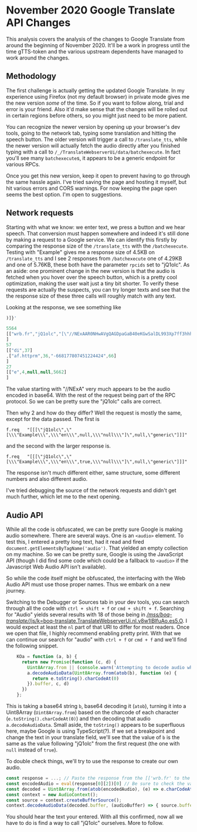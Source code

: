 # November 2020 Google Translate API Changes

This analysis covers the analysis of the changes to Google Translate from around the beginning of November 2020. It'll be a work in progress until the time gTTS-token and the various upstream dependents have managed to work around the changes.

## Methodology

The first challenge is actually getting the updated Google Translate. In my experience using Firefox (not my default browser) in private mode gives me the new version *some* of the time. So if you want to follow along, trial and error is your friend. Also it'd make sense that the changes will be rolled out in certain regions before others, so you might just need to be more patient.

You can recognize the newer version by opening up your browser's dev tools, going to the network tab, typing some translation and hitting the speech button. The older version will trigger a call to `/translate_tts`, while the newer version will actually fetch the audio directly after you finished typing with a call to `/_/TranslateWebserverUi/data/batchexecute`. In fact you'll see many `batchexecute`s, it appears to be a generic endpoint for various RPCs.

Once you get this new version, keep it open to prevent having to go through the same hassle again. I've tried saving the page and hosting it myself, but hit various errors and CORS warnings. For now keeping the page open seems the best option. I'm open to suggestions.

## Network requests

Starting with what we know: we enter text, we press a button and we hear speech. That conversion must happen somewhere and indeed it's still done by making a request to a Google service. We can identify this firstly by comparing the response size of the `/translate_tts` with the `/batchexecute`. Testing with "Example" gives me a response size of 4.5KB on `/translate_tts` and I see 2 responses from `/batchexecute` one of 4.29KB and one of 5.76KB, these both have the parameter `rpcids` set to	"jQ1olc". As an aside: one prominent change in the new version is that the audio is fetched when you hover over the speech button, which is a pretty cool optimization, making the user wait just a tiny bit shorter. To verify these requests are actually the suspects, you can try longer texts and see that the the response size of these three calls will roughly match with any text.

Looking at the response, we see something like 
```javascript
)]}'

5564
[["wrb.fr","jQ1olc","[\"//NExAAR0NHwAVgQAGDpaGaB40eKGwSalDL993Xp7ff3hhhhhUpMNgAAT8hG99CAAAII7y+J1A+D4Ph/..."]\n",null,null,null,"generic"]
]
57
[["di",37]
,["af.httprm",36,"-668177807451224424",66]
]
27
[["e",4,null,null,5662]
]

```

The value starting with "//NExA" very much appears to be the audio encoded in base64. With the rest of the request being part of the RPC protocol. So we can be pretty sure the "jQ1olc" calls are correct.

Then why 2 and how do they differ? Well the request is mostly the same, except for the data passed. The first is
```
f.req	"[[[\"jQ1olc\",\"[\\\"Example\\\",\\\"en\\\",null,\\\"null\\\"]\",null,\"generic\"]]]"
```
and the second with the larger response is.
```
f.req	"[[[\"jQ1olc\",\"[\\\"Example\\\",\\\"en\\\",true,\\\"null\\\"]\",null,\"generic\"]]]"
```

The response isn't much different either, same structure, some different numbers and also different audio.

I've tried debugging the source of the network requests and didn't get much further, which let me to the next opening.

## Audio API

While all the code is obfuscated, we can be pretty sure Google is making audio somewhere. There are several ways. One is an `<audio>` element. To test this, I entered a pretty long text, had it read and fired `document.getElementsByTagName('audio')`. That yielded an empty collection on my machine. So we can be pretty sure, Google is using the JavaScript API (though I did find some code which could be a fallback to `<audio>` if the Javascript Web Audio API isn't available).

So while the code itself might be obfuscated, the interfacing with the Web Audio API must use those proper names. Thus we embark on a new journey.

Switching to the Debugger or Sources tab in your dev tools, you can search through all the code with `ctrl + shift + f` or `cmd + shift + f`. Searching for "Audio" yields several results with 18 of those being in [_/mss/boq-translate/_/js/k=boq-translate.TranslateWebserverUi.nl.v8w1lBlfuAo.es5.O](https://www.gstatic.com/_/mss/boq-translate/_/js/k=boq-translate.TranslateWebserverUi.nl.v8w1lBlfuAo.es5.O/ck=boq-translate.TranslateWebserverUi.TNhbPT4jnLs.L.F4.O/am=gAI/d=1/exm=A7fCU,AKLKy,AV6dJd,BVgquf,CBlRxf,COQbmf,EFQ78c,G0j0Je,GSlykd,GiFjve,HDvRde,HLo3Ef,I6YDgd,IZT63,Id96Vc,Izs65d,JE2clc,JNoxi,K4PcAe,KG2eXe,KOuY1b,KUM7Z,L1AAkb,LEikZe,MDB2J,MnwvSb,MpJwZc,N2mfec,NotTJb,NpD4ec,NufREb,NwH0H,O6y8ed,OmgaI,PJgxJf,PQaYAf,PrPYRd,QIhFr,Qnj3Pe,RMhBfe,Ru0Pgb,SF3gsd,SNtCZb,SdcwHb,SpsfSb,TzmfU,U0aPgd,UUJqVe,UWMmZb,Uas9Hd,UgAtXe,Ulmmrd,UthHZe,V3dDOb,VETAO,VwDzFe,WO9ee,XBRlNc,XVMNvd,Y2UGcc,YLQSd,YrN4Fb,ZfAoz,ZwDk9d,_b,_tp,aW3pY,aurFic,bD99Db,bYHiff,blwjVc,byfTOb,duFQFc,ehH0Pd,fKUV3e,g8fAWe,gWGePc,glibvb,gychg,hB8iWe,hc6Ubd,iTsyac,iWP1Yb,jl0Zdc,lPKSwe,lsjVmc,lwddkf,mNvcvf,mmcjze,n391td,n73qwf,o02Jie,p8L0ob,pB6Zqd,pjICDe,pw70Gc,rE6Mgd,rHjpXd,rPRh8e,s2VbJb,s39S4,tfTN8c,tjiVBd,w9hDv,wLUyde,ws9Tlc,x60fie,xQtZb,xUdipf,xiqEse,yDVVkb,zbML3c/excm=_b,_tp,mainview/ed=1/wt=2/ct=zgms/rs=ANkVxDma2FRJ_-xLX9vGpJ6HkRmLaNVkRQ/m=GILUZe,i5dxUd,RAnnUd,UECOXe,eYJrS,sJhETb,JH2zc,qAKInc,fR6Vdb,IjTJJb,uu7UOe,t1sulf,soHxf,xzbRj,VNcg1e,Xn16n,hPAkKe,fmklff,s2XCRc,ZbunN,WYNSOe,hmxKAd,P6Sgne,MY2OBe,MaBk4,MJWMce,Y9atKf,JWUKXe,pPThOe,xdp6Ne,tQX3bd,HwavCb,ff8rzd,ryfyqf,gJzDyc,onWwzb,CW8lw,UfGXTd,LP4cEc,Un38xf,ZH8ved,QKK0O,AJZZxc,fKBXPe,WCciof,JPvYpc,sGhhBd,JNcm2e,TJQ3Ud,JVNQkc,cPVRG,M2suMc). I would expect at least the `nl` part of that URI to differ for most readers. Once we open that file, I highly recommend enabling pretty print. With that we can continue our search for "audio" with `ctrl + f` or `cmd + f` and we'll find the following snippet.

```javascript
    KOa = function (a, b) {
      return new Promise(function (c, d) {
        Uint8Array.from || (console.warn('Attempting to decode audio when TTS is unsupported'), c((new Uint8Array(0)).buffer));
        a.decodeAudioData(Uint8Array.from(atob(b), function (e) {
          return e.toString().charCodeAt(0)
        }).buffer, c, d)
      })
    };
```

This is taking a base64 string `b`, base64 decoding it (`atob`), turning it into a Uint8Array (`Uint8Array.from`) based on the charcode of each character (`e.toString().charCodeAt(0)`) and then decoding that audio `a.decodeAudioData`. Small aside, the `toString()` appears to be superfluous here, maybe Google is using TypeScript(?). If we set a breakpoint and change the text in your translate field, we'll see that the value of `b` is the same as the value following "jQ1olc" from the first request (the one with `null` instead of `true`).

To double check things, we'll try to use the response to create our own audio.

```javascript
const response = ...; // Paste the response from the [['wrb.fr' to the final ]
const encodedAudio = eval(response[0][2])[0] // Be sure to check the value of response so you don't `eval` anything dangerous
const decoded = Uint8Array.from(atob(encodedAudio), (e) => e.charCodeAt(0));
const context = new AudioContext();
const source = context.createBufferSource();
context.decodeAudioData(decoded.buffer, (audioBuffer) => { source.buffer = audioBuffer; source.connect(a.destination); source.start(0); })
```

You should hear the text your entered. With all this confirmed, now all we have to do is find a way to call "jQ1olc" ourselves. More to follow.

